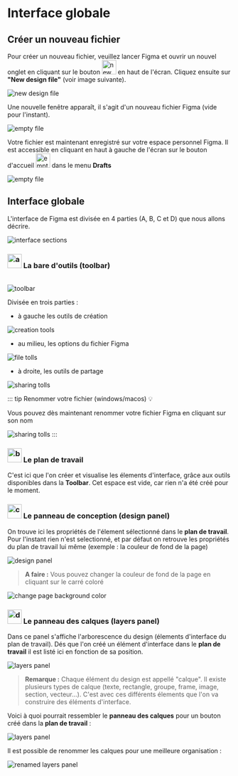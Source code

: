 # Interface globale

## Créer un nouveau fichier

Pour créer un nouveau fichier, veuillez lancer Figma et ouvrir un nouvel onglet en cliquant sur le bouton <img width="32px" alt="new tab" src="../../assets/img/figma/theory/interface/new_tab.png"> en haut de l'écran. Cliquez ensuite sur **"New design file"** (voir image suivante).

<img alt="new design file" src="../../assets/img/figma/theory/interface/1.new_design_file.png">

Une nouvelle fenêtre apparaît, il s'agit d'un nouveau fichier Figma (vide pour l'instant).

<img alt="empty file" src="../../assets/img/figma/theory/interface/2.empty_file.png">

Votre fichier est maintenant enregistré sur votre espace personnel Figma. Il est accessible en cliquant en haut à gauche de l'écran sur le bouton d'accueil <img width="32px" alt="empty file" src="../../assets/img/figma/theory/interface/home_button.png"> dans le menu **Drafts**

<img alt="empty file" src="../../assets/img/figma/theory/interface/drafts.png">

## Interface globale

L'interface de Figma est divisée en 4 parties (A, B, C et D) que nous allons décrire.

<img alt="interface sections" src="../../assets/img/figma/theory/interface/3.interface_sections.png">

### <img height="32px" alt="a" src="../../assets/img/figma/theory/interface/A.png"> La bare d'outils (toolbar)
<br/>
<img alt="toolbar" src="../../assets/img/figma/theory/interface/4.toolbar.png">

Divisée en trois parties : 
- à gauche les outils de création

<img alt="creation tools" src="../../assets/img/figma/theory/interface/5.toolbar_creating_tools.png">

- au milieu, les options du fichier Figma

<img alt="file tolls" src="../../assets/img/figma/theory/interface/file_tools.png">

- à droite, les outils de partage

<img alt="sharing tolls" src="../../assets/img/figma/theory/interface/sharing_tools.png">

::: tip Renommer votre fichier (windows/macos) 💡

Vous pouvez dès maintenant renommer votre fichier Figma en cliquant sur son nom

<img alt="sharing tolls" src="../../assets/img/figma/theory/interface/toolbar_file_rename.gif">
:::

### <img height="32px" alt="b" src="../../assets/img/figma/theory/interface/B.png"> Le plan de travail

C'est ici que l'on créer et visualise les élements d'interface, grâce aux outils disponibles dans la **Toolbar**. Cet espace est vide, car rien n'a été créé pour le moment.

### <img height="32px" alt="c" src="../../assets/img/figma/theory/interface/C.png"> Le panneau de conception (design panel)

On trouve ici les propriétés de l'élement sélectionné dans le **plan de travail**. Pour l'instant rien n'est selectionné, et par défaut on retrouve les propriétés du plan de travail lui même (exemple : la couleur de fond de la page)

<img alt="design panel" src="../../assets/img/figma/theory/interface/design_panel.png">

> **A faire :** Vous pouvez changer la couleur de fond de la page en cliquant sur le carré coloré

<img alt="change page background color" src="../../assets/img/figma/theory/interface/change_color.gif">

### <img height="32px" alt="d" src="../../assets/img/figma/theory/interface/D.png"> Le panneau des calques (layers panel)

Dans ce panel s'affiche l'arborescence du design (élements d'interface du plan de travail). Dés que l'on créé un élément d'interface dans le **plan de travail** il est listé ici en fonction de sa position. 

<img alt="layers panel" src="../../assets/img/figma/theory/interface/layers_panel.png">

> **Remarque :** Chaque élément du design est appellé "calque". Il existe plusieurs types de calque (texte, rectangle, groupe, frame, image, section, vecteur...). C'est avec ces différents élements que l'on va construire des éléments d'interface.

Voici à quoi pourrait ressembler le **panneau des calques** pour un bouton créé dans la **plan de travail** :

<img alt="layers panel" src="../../assets/img/figma/theory/interface/layers_panel_button.png">

Il est possible de renommer les calques pour une meilleure organisation :

<img alt="renamed layers panel" src="../../assets/img/figma/theory/interface/layers_panel_button_renamed.png">